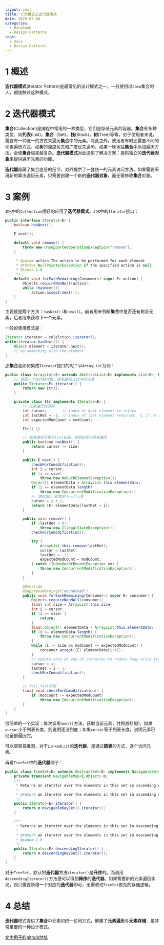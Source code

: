 ```yaml
---
layout: post
title: 行为模式之迭代器模式
date: 2020-05-04
categories:
  - Handbook
  - Design Patterns
tags:
  - Java
  - Design Patterns
---
```


# 1 概述

**迭代器模式**(iterator Pattern)是最常见的设计模式之一，一般使用过`Java`集合的人，都接触过这种模式。

# 2 迭代器模式

**集合**(Collection)是编程中常用的一种类型，它们是存储元素的容器。**集合**有多种类型，如**列表**(List)，**集合**（Set)，**栈**(Stack)，**树**(Tree)等等，对于使用者来说，需要有一种统一的方式来遍历**集合**中的元素。除此之外，使用者有时还需要不同的元素遍历方式，如**树**的深度优先和广度优先遍历。如果一味地往**集合**中添加遍历方法，会使**集合**越来越复杂。**迭代器模式**对此提供了解决方案：提供独立的**迭代器对象**来提供遍历元素的功能。

**迭代器**隐藏了集合底层的细节，对外提供了一套统一的元素访问方法。如果需要采用新的算法遍历元素，只需要创建一个新的**迭代器对象**，而无需修改**集合**对象。

# 3 案例

`JDK`中的`Collection`很好的应用了**迭代器模式**。`JDK`中的`Iterator`接口：
~~~java
public interface Iterator<E> {
    boolean hasNext();

    E next();

    default void remove() {
        throw new UnsupportedOperationException("remove");
    }

     * @param action The action to be performed for each element
     * @throws NullPointerException if the specified action is null
     * @since 1.8
     */
    default void forEachRemaining(Consumer<? super E> action) {
        Objects.requireNonNull(action);
        while (hasNext())
            action.accept(next());
    }
}
~~~

主要就是两个方法：`hasNext()`和`next()`。前者用来判断**集合**中是否还有剩余元素，后者用来获取下一个元素。

一般的使用模式是：
~~~java
Iterator iterator = colelction.iterator();
while(iterator.hasNext()) {
    Object element = iterator.next();
    // do something with the element
}
~~~

那**集合**是如何集成`Iterator`接口的呢？以`ArrayList`为例：
~~~java
public class ArrayList<E> extends AbstractList<E> implements List<E>, RandomAccess, Cloneable, java.io.Serializable {
    // 返回一个迭代器对象，用来遍历List中的元素
    public Iterator<E> iterator() {
        return new Itr();
    }

    private class Itr implements Iterator<E> {
        // 元素遍历的游标
        int cursor;       // index of next element to return
        int lastRet = -1; // index of last element returned; -1 if no such
        int expectedModCount = modCount;

        Itr() {}

        // 如果游标不等于List长度，说明还有元素未遍历
        public boolean hasNext() {
            return cursor != size;
        }

        public E next() {
            checkForComodification();
            int i = cursor;
            if (i >= size)
                throw new NoSuchElementException();
            Object[] elementData = ArrayList.this.elementData;
            if (i >= elementData.length)
                throw new ConcurrentModificationException();
            // 游标加1，即取到下一个元素
            cursor = i + 1;
            return (E) elementData[lastRet = i];
        }

        public void remove() {
            if (lastRet < 0)
                throw new IllegalStateException();
            checkForComodification();

            try {
                ArrayList.this.remove(lastRet);
                cursor = lastRet;
                lastRet = -1;
                expectedModCount = modCount;
            } catch (IndexOutOfBoundsException ex) {
                throw new ConcurrentModificationException();
            }
        }

        @Override
        @SuppressWarnings("unchecked")
        public void forEachRemaining(Consumer<? super E> consumer) {
            Objects.requireNonNull(consumer);
            final int size = ArrayList.this.size;
            int i = cursor;
            if (i >= size) {
                return;
            }
            final Object[] elementData = ArrayList.this.elementData;
            if (i >= elementData.length) {
                throw new ConcurrentModificationException();
            }
            while (i != size && modCount == expectedModCount) {
                consumer.accept((E) elementData[i++]);
            }
            // update once at end of iteration to reduce heap write traffic
            cursor = i;
            lastRet = i - 1;
            checkForComodification();
        }

        // fail-fast机制
        final void checkForComodification() {
            if (modCount != expectedModCount)
                throw new ConcurrentModificationException();
        }
    }
}
~~~

很简单的一个实现：每次调用`next()`方法，获取当前元素，并把游标加1。如果`cursor`小于列表长度，则说明还没到底；如果`cursor`等于列表长度，说明元素已经全部遍历完。

可以很容易推测，对于`LinkedList`的**迭代器**，是通过**链表**的方式，逐个访问元素。

再看`TreeSet`中的**迭代器**例子：
~~~java
public class TreeSet<E> extends AbstractSet<E> implements NavigableSet<E>, Cloneable, java.io.Serializable {
    private transient NavigableMap<E,Object> m;
    /**
     * Returns an iterator over the elements in this set in ascending order.
     *
     * @return an iterator over the elements in this set in ascending order
     */
    public Iterator<E> iterator() {
        return m.navigableKeySet().iterator();
    }

    /**
     * Returns an iterator over the elements in this set in descending order.
     *
     * @return an iterator over the elements in this set in descending order
     * @since 1.6
     */
    public Iterator<E> descendingIterator() {
        return m.descendingKeySet().iterator();
    }
}
~~~

对于`TreeSet`，默认的**迭代器**方法`iterator()`是**升序**的。而调用`descendingIterator()`方法便可以得到**降序**的**迭代器**。如果需要新的元素遍历实现，则只需要新增一个对应的**迭代器**即可，无需改动`TreeSet`原先的存储逻辑。

# 4 总结

**迭代器**模式提供了**集合**中元素的统一访问方式，解藕了**元素遍历**与**元素存储**，是非常重要的一种设计模式。

[文中例子的github地址](https://github.com/chingjustwe/designPattern)
